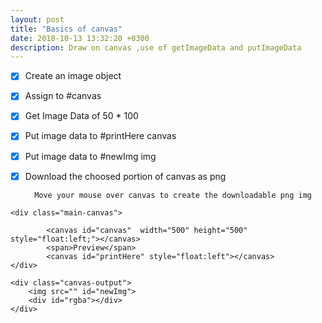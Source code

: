 ```yaml
---
layout: post
title: "Basics of canvas"
date: 2018-10-13 13:32:20 +0300
description: Draw on canvas ,use of getImageData and putImageData
---
```


- [X] Create an image object
- [X] Assign to #canvas
- [X] Get Image Data of 50 * 100
- [X] Put image data to #printHere canvas
- [X] Put image data to #newImg img
- [X] Download the choosed portion of canvas as png


		Move your mouse over canvas to create the downloadable png img

<div class="wrapper">

	<div class="main-canvas">

			<canvas id="canvas"  width="500" height="500" style="float:left;"></canvas>
			<span>Preview</span>
			<canvas id="printHere" style="float:left"></canvas>
	</div>
	
	<div class="canvas-output">
		<img src="" id="newImg">
		<div id="rgba"></div>
	</div>
</div>

<div id="js-clickPickImages"></div>
<div class="clearfix"></div>
